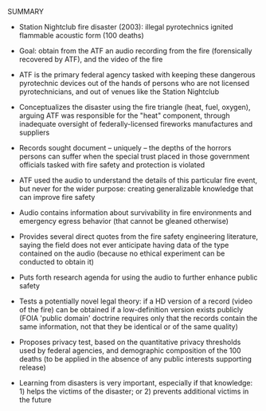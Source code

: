SUMMARY

- Station Nightclub fire disaster (2003): illegal pyrotechnics ignited flammable acoustic form (100 deaths)

- Goal: obtain from the ATF an audio recording from the fire (forensically recovered by ATF), and the video of the fire

- ATF is the primary federal agency tasked with keeping these dangerous pyrotechnic devices out of the hands of persons who are not licensed pyrotechnicians, and out of venues like the Station Nightclub

- Conceptualizes the disaster using the fire triangle (heat, fuel, oxygen), arguing ATF was responsible for the "heat" component, through inadequate oversight of federally-licensed fireworks manufactures and suppliers

- Records sought document – uniquely – the depths of the horrors persons can suffer when the special trust placed in those government officials tasked with fire safety and protection is violated

- ATF used the audio to understand the details of this particular fire event, but never for the wider purpose: creating generalizable knowledge that can improve fire safety

- Audio contains information about survivability in fire environments and emergency egress behavior (that cannot be gleaned otherwise)

- Provides several direct quotes from the fire safety engineering literature, saying the field does not ever anticipate having data of the type contained on the audio (because no ethical experiment can be conducted to obtain it)

- Puts forth research agenda for using the audio to further enhance public safety

- Tests a potentially novel legal theory: if a HD version of a record (video of the fire) can be obtained if a low-definition version exists publicly (FOIA 'public domain' doctrine requires only that the records contain the same information, not that they be identical or of the same quality)

- Proposes privacy test, based on the quantitative privacy thresholds used by federal agencies, and demographic composition of the 100 deaths (to be applied in the absence of any public interests supporting release)

- Learning from disasters is very important, especially if that knowledge: 1) helps the victims of the disaster; or 2) prevents additional victims in the future
